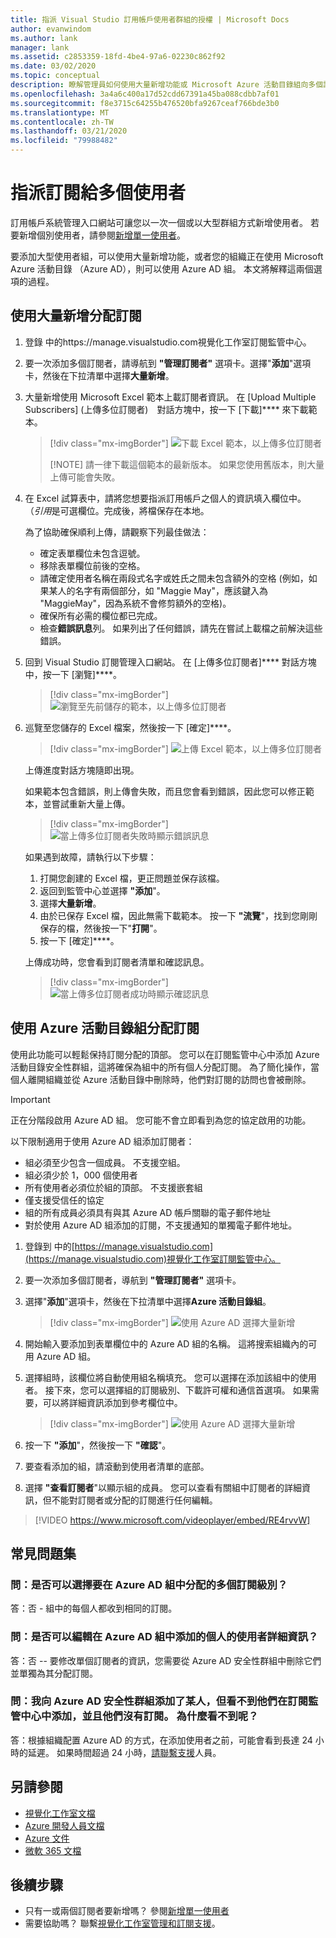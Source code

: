 ```yaml
---
title: 指派 Visual Studio 訂用帳戶使用者群組的授權 | Microsoft Docs
author: evanwindom
ms.author: lank
manager: lank
ms.assetid: c2853359-18fd-4be4-97a6-02230c862f92
ms.date: 03/02/2020
ms.topic: conceptual
description: 瞭解管理員如何使用大量新增功能或 Microsoft Azure 活動目錄組向多個訂閱者分配許可證
ms.openlocfilehash: 3a4a6c400a17d52cdd67391a45ba088cdbb7af01
ms.sourcegitcommit: f8e3715c64255b476520bfa9267ceaf766bde3b0
ms.translationtype: MT
ms.contentlocale: zh-TW
ms.lasthandoff: 03/21/2020
ms.locfileid: "79988482"
---
```

# <a name="assign-subscriptions-to-multiple-users"></a>指派訂閱給多個使用者
訂用帳戶系統管理入口網站可讓您以一次一個或以大型群組方式新增使用者。  若要新增個別使用者，請參閱[新增單一使用者](assign-license.md)。

要添加大型使用者組，可以使用大量新增功能，或者您的組織正在使用 Microsoft Azure 活動目錄 （Azure AD），則可以使用 Azure AD 組。 本文將解釋這兩個選項的過程。 

## <a name="use-bulk-add-to-assign-subscriptions"></a>使用大量新增分配訂閱
1. 登錄 中的https://manage.visualstudio.com視覺化工作室訂閱監管中心。

2. 要一次添加多個訂閱者，請導航到 **"管理訂閱者"** 選項卡。選擇"**添加**"選項卡，然後在下拉清單中選擇**大量新增**。  

2. 大量新增使用 Microsoft Excel 範本上載訂閱者資訊。 在 [Upload Multiple Subscribers] (上傳多位訂閱者)　對話方塊中，按一下 [下載]**** 來下載範本。
   > [!div class="mx-imgBorder"]
   > ![下載 Excel 範本，以上傳多位訂閱者](media/download-template-upload-subscribers.png)
   >
   > [!NOTE]
   > 請一律下載這個範本的最新版本。 如果您使用舊版本，則大量上傳可能會失敗。

3. 在 Excel 試算表中，請將您想要指派訂用帳戶之個人的資訊填入欄位中。 （*引用*是可選欄位。完成後，將檔保存在本地。

   為了協助確保順利上傳，請觀察下列最佳做法：

    - 確定表單欄位未包含逗號。
    - 移除表單欄位前後的空格。
    - 請確定使用者名稱在兩段式名字或姓氏之間未包含額外的空格 (例如，如果某人的名字有兩個部分，如 "Maggie May"，應該鍵入為 "MaggieMay"，因為系統不會修剪額外的空格)。
    - 確保所有必需的欄位都已完成。 
    - 檢查**錯誤訊息**列。  如果列出了任何錯誤，請先在嘗試上載檔之前解決這些錯誤。 

4. 回到 Visual Studio 訂閱管理入口網站。 在 [上傳多位訂閱者]**** 對話方塊中，按一下 [瀏覽]****。
   > [!div class="mx-imgBorder"]
   > ![瀏覽至先前儲存的範本，以上傳多位訂閱者](media/bulk-add-browse-saved-template.png)

5. 巡覽至您儲存的 Excel 檔案，然後按一下 [確定]****。
   > [!div class="mx-imgBorder"]
   > ![上傳 Excel 範本，以上傳多位訂閱者](media/bulk-upload-subscribers.png)

    上傳進度對話方塊隨即出現。

    如果範本包含錯誤，則上傳會失敗，而且您會看到錯誤，因此您可以修正範本，並嘗試重新大量上傳。
   > [!div class="mx-imgBorder"]
   > ![當上傳多位訂閱者失敗時顯示錯誤訊息](_img/assign-license-bulk/bulk-add-upload-failure.png)

   如果遇到故障，請執行以下步驟：
   1. 打開您創建的 Excel 檔，更正問題並保存該檔。
   0. 返回到監管中心並選擇 **"添加**"。
   0. 選擇**大量新增**。
   0. 由於已保存 Excel 檔，因此無需下載範本。  按一下 **"流覽**"，找到您剛剛保存的檔，然後按一下"**打開**"。
   0. 按一下 [確定]****。


    上傳成功時，您會看到訂閱者清單和確認訊息。
   > [!div class="mx-imgBorder"]
   > ![當上傳多位訂閱者成功時顯示確認訊息](_img/assign-license-bulk/bulk-add-upload-success.png)

## <a name="use-azure-active-directory-groups-to-assign-subscriptions"></a>使用 Azure 活動目錄組分配訂閱 
使用此功能可以輕鬆保持訂閱分配的頂部。 您可以在訂閱監管中心中添加 Azure 活動目錄安全性群組，這將確保為組中的所有個人分配訂閱。 為了簡化操作，當個人離開組織並從 Azure 活動目錄中刪除時，他們對訂閱的訪問也會被刪除。 


> [!IMPORTANT]
>
> 正在分階段啟用 Azure AD 組。  您可能不會立即看到為您的協定啟用的功能。
>
> 以下限制適用于使用 Azure AD 組添加訂閱者：
> - 組必須至少包含一個成員。  不支援空組。
> - 組必須少於 1，000 個使用者 
> - 所有使用者必須位於組的頂部。  不支援嵌套組
> - 僅支援受信任的協定
> - 組的所有成員必須具有與其 Azure AD 帳戶關聯的電子郵件地址
> - 對於使用 Azure AD 組添加的訂閱，不支援通知的單獨電子郵件地址。  

1. 登錄到 中的[https://manage.visualstudio.com](https://manage.visualstudio.com)視覺化工作室訂閱監管中心。

2. 要一次添加多個訂閱者，導航到 **"管理訂閱者"** 選項卡。

3. 選擇"**添加**"選項卡，然後在下拉清單中選擇**Azure 活動目錄組**。  

   > [!div class="mx-imgBorder"]
   > ![使用 Azure AD 選擇大量新增](_img/assign-license-bulk/bulk-add-aad.png)

4. 開始輸入要添加到表單欄位中的 Azure AD 組的名稱。 這將搜索組織內的可用 Azure AD 組。 

5. 選擇組時，該欄位將自動使用組名稱填充。 您可以選擇在添加該組中的使用者。 接下來，您可以選擇組的訂閱級別、下載許可權和通信首選項。 如果需要，可以將詳細資訊添加到參考欄位中。 

   > [!div class="mx-imgBorder"]
   > ![使用 Azure AD 選擇大量新增](_img/assign-license-bulk/bulk-add-aad-details.png)

6. 按一下 **"添加**"，然後按一下 **"確認**"。 

7. 要查看添加的組，請滾動到使用者清單的底部。  

8. 選擇 **"查看訂閱者**"以顯示組的成員。 您可以查看有關組中訂閱者的詳細資訊，但不能對訂閱者或分配的訂閱進行任何編輯。    

> [!VIDEO https://www.microsoft.com/videoplayer/embed/RE4rvvW]

## <a name="frequently-asked-questions"></a>常見問題集
### <a name="q-can-i-choose-multiple-subscription-levels-to-be-assigned-within-an-azure-ad-group"></a>問：是否可以選擇要在 Azure AD 組中分配的多個訂閱級別？ 
答：否 - 組中的每個人都收到相同的訂閱。 

### <a name="q-can-i-edit-subscriber-details-of-individuals-added-in-an-azure-ad-group"></a>問：是否可以編輯在 Azure AD 組中添加的個人的使用者詳細資訊？  
答：否 -- 要修改單個訂閱者的資訊，您需要從 Azure AD 安全性群組中刪除它們並單獨為其分配訂閱。  

### <a name="q-i-added-someone-to-my-azure-ad-security-group-but-i-dont-see-them-added-in-the-subscriptions-administration-portal-and-they-dont-have-a-subscription-why-not"></a>問：我向 Azure AD 安全性群組添加了某人，但看不到他們在訂閱監管中心中添加，並且他們沒有訂閱。 為什麼看不到呢？  
答：根據組織配置 Azure AD 的方式，在添加使用者之前，可能會看到長達 24 小時的延遲。 如果時間超過 24 小時，[請聯繫支援](https://visualstudio.microsoft.com/support/support-overview-vs)人員。  

## <a name="see-also"></a>另請參閱
- [視覺化工作室文檔](https://docs.microsoft.com/visualstudio/)
- [Azure 開發人員文檔](https://docs.microsoft.com/azure/devops/)
- [Azure 文件](https://docs.microsoft.com/azure/)
- [微軟 365 文檔](https://docs.microsoft.com/microsoft-365/)

## <a name="next-steps"></a>後續步驟
- 只有一或兩個訂閱者要新增嗎？  參閱[新增單一使用者](assign-license.md)
- 需要協助嗎？ 聯繫[視覺化工作室管理和訂閱支援](https://visualstudio.microsoft.com/support/support-overview-vs)。
